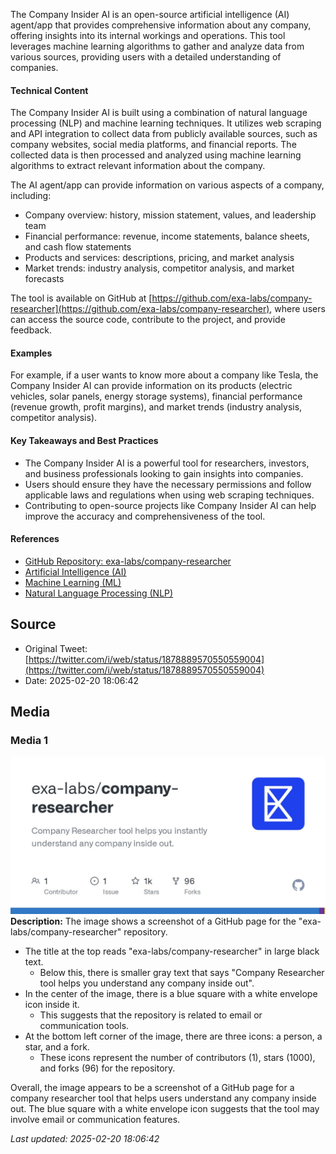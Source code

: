 The Company Insider AI is an open-source artificial intelligence (AI) agent/app that provides comprehensive information about any company, offering insights into its internal workings and operations. This tool leverages machine learning algorithms to gather and analyze data from various sources, providing users with a detailed understanding of companies.

#### Technical Content
The Company Insider AI is built using a combination of natural language processing (NLP) and machine learning techniques. It utilizes web scraping and API integration to collect data from publicly available sources, such as company websites, social media platforms, and financial reports. The collected data is then processed and analyzed using machine learning algorithms to extract relevant information about the company.

The AI agent/app can provide information on various aspects of a company, including:
* Company overview: history, mission statement, values, and leadership team
* Financial performance: revenue, income statements, balance sheets, and cash flow statements
* Products and services: descriptions, pricing, and market analysis
* Market trends: industry analysis, competitor analysis, and market forecasts

The tool is available on GitHub at [https://github.com/exa-labs/company-researcher](https://github.com/exa-labs/company-researcher), where users can access the source code, contribute to the project, and provide feedback.

#### Examples
For example, if a user wants to know more about a company like Tesla, the Company Insider AI can provide information on its products (electric vehicles, solar panels, energy storage systems), financial performance (revenue growth, profit margins), and market trends (industry analysis, competitor analysis).

#### Key Takeaways and Best Practices
* The Company Insider AI is a powerful tool for researchers, investors, and business professionals looking to gain insights into companies.
* Users should ensure they have the necessary permissions and follow applicable laws and regulations when using web scraping techniques.
* Contributing to open-source projects like Company Insider AI can help improve the accuracy and comprehensiveness of the tool.

#### References
* [GitHub Repository: exa-labs/company-researcher](https://github.com/exa-labs/company-researcher)
* [Artificial Intelligence (AI)](https://en.wikipedia.org/wiki/Artificial_intelligence)
* [Machine Learning (ML)](https://en.wikipedia.org/wiki/Machine_learning)
* [Natural Language Processing (NLP)](https://en.wikipedia.org/wiki/Natural_language_processing)
## Source

- Original Tweet: [https://twitter.com/i/web/status/1878889570550559004](https://twitter.com/i/web/status/1878889570550559004)
- Date: 2025-02-20 18:06:42


## Media

### Media 1
![media_0](./media_0.jpg)
**Description:** The image shows a screenshot of a GitHub page for the "exa-labs/company-researcher" repository.

* The title at the top reads "exa-labs/company-researcher" in large black text.
	+ Below this, there is smaller gray text that says "Company Researcher tool helps you understand any company inside out".
* In the center of the image, there is a blue square with a white envelope icon inside it.
	+ This suggests that the repository is related to email or communication tools.
* At the bottom left corner of the image, there are three icons: a person, a star, and a fork.
	+ These icons represent the number of contributors (1), stars (1000), and forks (96) for the repository.

Overall, the image appears to be a screenshot of a GitHub page for a company researcher tool that helps users understand any company inside out. The blue square with a white envelope icon suggests that the tool may involve email or communication features.

*Last updated: 2025-02-20 18:06:42*